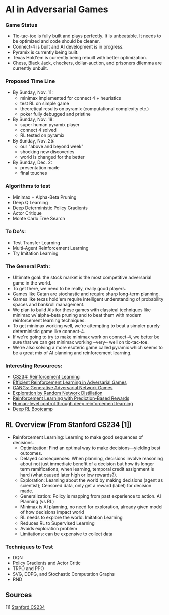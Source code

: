 # AI in Adversarial Games

### Game Status
* Tic-tac-toe is fully built and plays perfectly. It is unbeatable. It needs to be optimized and code should be cleaner.
* Connect-4 is built and AI development is in progress.
* Pyramix is currently being built.
* Texas Hold'em is currently being rebuilt with better optimization.
* Chess, Black Jack, checkers, dollar-auction, and prisoners dilemma are currently unbuilt.

### Proposed Time Line
* By Sunday, Nov. 11:
  * minimax implemented for connect 4 + heuristics
  * test RL on simple game
  * theoretical results on pyramix (computational complexity etc.)
  * poker fully debugged and pristine
* By Sunday, Nov. 18:
  * super human pyramix player
  * connect 4 solved
  * RL tested on pyramix
* By Sunday, Nov. 25:
  * our "above and beyond week"
  * shocking new discoveries
  * world is changed for the better
* By Sunday, Dec. 2:
  * presentation made
  * final touches

### Algorithms to test
* Minimax + Alpha-Beta Pruning
* Deep Q Learning
* Deep Deterministic Policy Gradients
* Actor Critique
* Monte Carlo Tree Search

### To Do's:
* Test Transfer Learning
* Multi-Agent Reinforcement Learning
* Try Imitation Learning

### The General Path:
* Ultimate goal: the stock market is the most competitive adversarial game in the world.
* To get there, we need to be really, really good players.
* Games like Catan are stochastic and require sharp long-term planning.
* Games like texas hold'em require intelligent understanding of probability spaces and bankroll management.
* We plan to build AIs for these games with classical techniques like minimax w/ alpha-beta pruning and to beat them with modern reinforcement learning techniques.
* To get minimax working well, we're attempting to beat a simpler purely deterministic game like connect-4.
* If we're going to try to make minimax work on connect-4, we better be sure that we can get minimax working ~very~ well on tic-tac-toe.
* We're also solving a more esoteric game called pyramix which seems to be a great mix of AI planning and reinforcement learning.

### Interesting Resources:
* [CS234: Reinforcement Learning](http://web.stanford.edu/class/cs234/index.html)
* [Efficient Reinforcement Learning in Adversarial Games](https://ieeexplore.ieee.org/stamp/stamp.jsp?tp=&arnumber=6495112)
* [GANGs: Generative Adversarial Network Games](https://arxiv.org/abs/1712.00679)
* [Exploration by Random Network Distillation](https://arxiv.org/abs/1810.12894)
* [Reinforcement Learning with Prediction-Based Rewards](https://blog.openai.com/reinforcement-learning-with-prediction-based-rewards/#RNDjump)
* [Human-level control through deep reinforcement learning](https://www.nature.com/articles/nature14236)
* [Deep RL Bootcamp](https://sites.google.com/view/deep-rl-bootcamp/lectures)

## RL Overview (From Stanford CS234 [1])
* Reinforcement Learning: Learning to make good sequences of decisions.
  * Optimization: Find an optimal way to make decisions––yielding best outcomes.
  * Delayed consequences: When planning, decisions involve reasoning about not just immediate benefit of a decision but how its longer term ramifications; when learning, temporal credit assignment is hard (what caused later high or low rewards?).
  * Exploration: Learning about the world by making decisions (agent as scientist); Censored data, only get a reward (label) for decision made.
  * Generalization: Policy is mapping from past experience to action.
AI Planning (vs RL)
  * Minimax is AI planning, no need for exploration, already given model of how decisions impact world
  * RL needs to explore the world.
Imitation Learning
  * Reduces RL to Supervised Learning
  * Avoids exploration problem
  * Limitations: can be expensive to collect data

### Techniques to Test
* DQN
* Policy Gradients and Actor Critic
* TRPO and PPO
* SVG, DDPG, and Stochastic Computation Graphs
* RND

## Sources
[1] [Stanford CS234](http://web.stanford.edu/class/cs234/slides/cs234_2018_l1.pdf)
